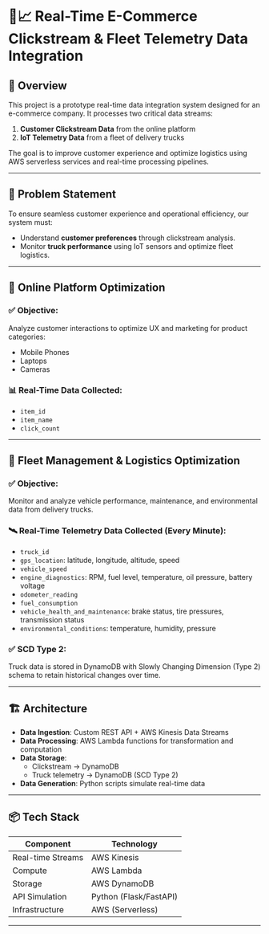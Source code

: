 # 🚚📈 Real-Time E-Commerce Clickstream & Fleet Telemetry Data Integration

## 🧩 Overview

This project is a prototype real-time data integration system designed for an e-commerce company. It processes two critical data streams:

1. **Customer Clickstream Data** from the online platform
2. **IoT Telemetry Data** from a fleet of delivery trucks

The goal is to improve customer experience and optimize logistics using AWS serverless services and real-time processing pipelines.

---

## 📌 Problem Statement

To ensure seamless customer experience and operational efficiency, our system must:

- Understand **customer preferences** through clickstream analysis.
- Monitor **truck performance** using IoT sensors and optimize fleet logistics.

---

## 🛒 Online Platform Optimization

### ✅ Objective:
Analyze customer interactions to optimize UX and marketing for product categories:
- Mobile Phones
- Laptops
- Cameras

### 📊 Real-Time Data Collected:
- `item_id`
- `item_name`
- `click_count`

---

## 🚛 Fleet Management & Logistics Optimization

### ✅ Objective:
Monitor and analyze vehicle performance, maintenance, and environmental data from delivery trucks.

### 🛰️ Real-Time Telemetry Data Collected (Every Minute):
- `truck_id`
- `gps_location`: latitude, longitude, altitude, speed
- `vehicle_speed`
- `engine_diagnostics`: RPM, fuel level, temperature, oil pressure, battery voltage
- `odometer_reading`
- `fuel_consumption`
- `vehicle_health_and_maintenance`: brake status, tire pressures, transmission status
- `environmental_conditions`: temperature, humidity, pressure

### ✅ SCD Type 2:
Truck data is stored in DynamoDB with Slowly Changing Dimension (Type 2) schema to retain historical changes over time.

---

## 🏗️ Architecture

- **Data Ingestion**: Custom REST API + AWS Kinesis Data Streams
- **Data Processing**: AWS Lambda functions for transformation and computation
- **Data Storage**: 
  - Clickstream → DynamoDB
  - Truck telemetry → DynamoDB (SCD Type 2)
- **Data Generation**: Python scripts simulate real-time data

---

## 📦 Tech Stack

| Component         | Technology            |
|------------------|-----------------------|
| Real-time Streams | AWS Kinesis           |
| Compute           | AWS Lambda            |
| Storage           | AWS DynamoDB          |
| API Simulation    | Python (Flask/FastAPI)|
| Infrastructure    | AWS (Serverless)      |

---

